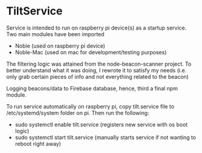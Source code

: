 # TiltService

Service is intended to run on raspberry pi device(s) as a startup service. Two main modules have been imported
* Noble (used on raspberry pi device)
* Noble-Mac (used on mac for development/testing purposes)

The filtering logic was attained from the node-beacon-scanner project. To better understand what it was doing, I rewrote it to satisfy my needs (i.e. only grab certain pieces of info and not everything related to the beacon)

Logging beacons/data to Firebase database, hence, third a final npm module.

To run service automatically on raspberry pi, copy tilt.service file to /etc/systemd/system folder on pi. Then run the following:
* sudo systemctl enable tilt.service (registers new service with os boot logic)
* sudo systemctl start tilt.service (manually starts service if not wanting to reboot right away)
